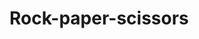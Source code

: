 # Rock-paper-scissors
<!DOCTYPE html>
<html lang="en">
<head>
    <title>ROCK PAPER SCISSORS</title>
    <style>
        .PR {
            background-color:blue;
            color: red;
            font-size: 10px;
            padding: 10px;
            cursor: pointer;

        }
        .RP {
            background-color: blue;
            color: red;
            font-size: 10px;
            padding: 10px;
            cursor: pointer;
            
        }
        .pr {
            background-color: blue;
            color:red;
            font-size: 10px;
            padding: 10px;
            cursor: pointer;
            
        }
    </style>
</head>
<body>
    <p>Rock Paper Scissors</p>
    <button class ='PR' onclick="
    playgame('Rock');
">Rock</button>
<button class='RP' onclick="
playgame('Paper');
">Paper</button>
    <button class='pr' onclick="
     playgame('Scissors');
    ">Scissors</button>
</body>
<script>
    let computerMove ='';
    let result='';
    let win =0,loss =0,tie =0;
  
    function playgame(playermove)
    {
        
        cmptMove()
        if(playermove === 'Scissors')
        {
            if(computerMove === 'Rock')
            {
                result='Loss';
            } 
            else if(computerMove === 'Paper')
            {
                result='Win';
            }
            else if(computerMove === 'Scissors')
            {
                result='Tie'
            }
        }
        else if(playermove === 'Paper')
        {
        if(computerMove === 'Rock')
            {
                result='Win';
            } 
            else if(computerMove === 'Paper')
            {
                result='Tie';
            }
            else if(computerMove === 'Scissors')
            {
                result='Loss'
            }
        }
        else if(playermove === 'Rock')
        {
            if(computerMove === 'Rock')
            {
                result='Tie';
            } 
            else if(computerMove === 'Paper')
            {
                result='Loss';
            }
            else if(computerMove === 'Scissors')
            {
                result='Win'
            }
        } 
        if (result === 'Win')
        {
            win = win+1;
        }
        else if( result === 'Loss')
        {
            loss = loss+1;
        }
        else if(result === 'Tie')
        {
            tie = tie+1;
        }
    alert(`You picked ${playermove}. computer Picked ${computerMove},
    win:${win}  loss:${loss} tie:${tie}`);
    }
    function cmptMove()
    {
        const randomNumber = Math.random();
        if(randomNumber>=0 && randomNumber<1/3)
        {
            computerMove='Rock';
        }
        else if(randomNumber >= 1/3 && randomNumber <2/3)
        {
            computerMove ='Paper';
        }
        else if(randomNumber >= 2/3 && randomNumber <1)
        {
            computerMove ='Scissors';
        }
        return computerMove;
    }
    
</script>
</html>
